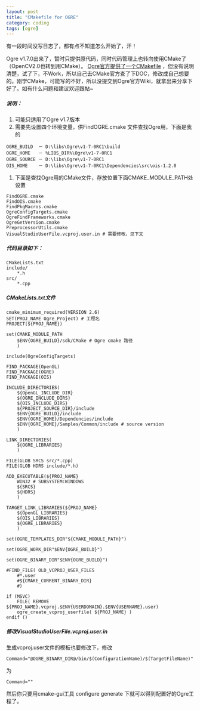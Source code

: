 ```yaml
---
layout: post
title: "CMakefile for OGRE"
category: coding
tags: [ogre]
---
```


有一段时间没写日志了，都有点不知道怎么开始了，汗！

Ogre v1.7.0出来了，暂时只提供原代码，同时代码管理上也转向使用CMake了（OpenCV2.0也转到用CMake）。 [Ogre官方提供了一个CMakefile](http://www.ogre3d.org/wiki/index.php/Building_Your_Projects_With_CMake) ，但没有说明清楚，试了下，不Work，所以自己去CMake官方查了下DOC，修改成自己想要的。刚学CMake，可能写的不好，所以没提交到Ogre官方Wiki，就拿出来分享下好了。如有什么问题和建议欢迎跟帖~


##### 说明： #####
1.    可能只适用了Ogre v1.7版本
1.    需要先设置四个环境变量，供FindOGRE.cmake 文件查找Ogre用，下面是我的


```
OGRE_BUILD  － D:\libs\Ogre\v1-7-0RC1\build
OGRE_HOME   － %LIBS_DIR%\Ogre\v1-7-0RC1
OGRE_SOURCE － D:\libs\Ogre\v1-7-0RC1
OIS_HOME    － D:\libs\Ogre\v1-7-0RC1\Dependencies\src\ois-1.2.0
```
1.    下面是查找Ogre用的CMake文件，存放位置下面CMAKE_MODULE_PATH处设置


```
FindOGRE.cmake
FindOIS.cmake
FindPkgMacros.cmake
OgreConfigTargets.cmake
OgreFindFrameworks.cmake
OgreGetVersion.cmake
PreprocessorUtils.cmake
VisualStudioUserFile.vcproj.user.in # 需要修改，见下文
```



##### 代码目录如下： #####


```
CMakeLists.txt
include/
    *.h
src/
    *.cpp
```



##### CMakeLists.txt文件 #####


```
cmake_minimum_required(VERSION 2.6)
SET(PROJ_NAME Ogre_Project) # 工程名
PROJECT(${PROJ_NAME})

set(CMAKE_MODULE_PATH 
    $ENV{OGRE_BUILD}/sdk/CMake # Ogre cmake 路径
    )

include(OgreConfigTargets)

FIND_PACKAGE(OpenGL)
FIND_PACKAGE(OGRE)
FIND_PACKAGE(OIS)

INCLUDE_DIRECTORIES(
    ${OpenGL_INCLUDE_DIR}
    ${OGRE_INCLUDE_DIRS}
    ${OIS_INCLUDE_DIRS}
    ${PROJECT_SOURCE_DIR}/include
    $ENV{OGRE_BUILD}/include
    $ENV{OGRE_HOME}/Dependencies/include
    $ENV{OGRE_HOME}/Samples/Common/include # source version
    )

LINK_DIRECTORIES(
    ${OGRE_LIBRARIES}
    )

FILE(GLOB SRCS src/*.cpp)
FILE(GLOB HDRS include/*.h)

ADD_EXECUTABLE(${PROJ_NAME}
    WIN32 # SUBSYSTEM:WINDOWS
    ${SRCS}
    ${HDRS}
    )

TARGET_LINK_LIBRARIES(${PROJ_NAME}
    ${OpenGL_LIBRARIES}
    ${OIS_LIBRARIES}
    ${OGRE_LIBRARIES}
    )

set(OGRE_TEMPLATES_DIR"${CMAKE_MODULE_PATH}")

set(OGRE_WORK_DIR"$ENV{OGRE_BUILD}")

set(OGRE_BINARY_DIR"$ENV{OGRE_BUILD}")

#FIND_FILE( OLD_VCPROJ_USER_FILES
    #*.user
    #${CMAKE_CURRENT_BINARY_DIR} 
    #)

if (MSVC)
    FILE( REMOVE ${PROJ_NAME}.vcproj.$ENV{USERDOMAIN}.$ENV{USERNAME}.user)
    ogre_create_vcproj_userfile( ${PROJ_NAME} )
endif ()
```



##### 修改VisualStudioUserFile.vcproj.user.in #####

生成vcproj.user文件的模板也要修改下，修改

```
Command="@OGRE_BINARY_DIR@/bin/$(ConfigurationName)/$(TargetFileName)"
```

为

```
Command=""
```

然后你只要用cmake-gui工具 configure generate 下就可以得到配置好的Ogre工程了。
